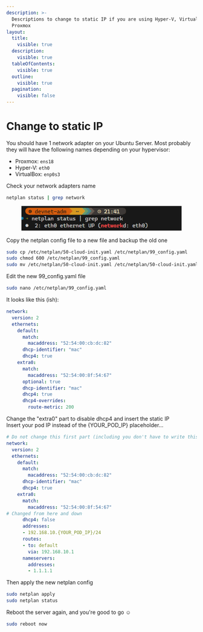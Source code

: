 ```yaml
---
description: >-
  Descriptions to change to static IP if you are using Hyper-V, VirtualBox or
  Proxmox
layout:
  title:
    visible: true
  description:
    visible: true
  tableOfContents:
    visible: true
  outline:
    visible: true
  pagination:
    visible: false
---
```


# Change to static IP

You should have 1 network adapter on your Ubuntu Server. Most probably they will have the following names depending on your hypervisor:

* Proxmox: `ens18`
* Hyper-V: `eth0`
* VirtualBox: `enp0s3`

Check your network adapters name

```bash
netplan status | grep network
```

<figure><img src="../../.gitbook/assets/image (1) (1) (1) (1) (1) (1).png" alt=""><figcaption></figcaption></figure>

Copy the netplan config file to a new file and backup the old one

```bash
sudo cp /etc/netplan/50-cloud-init.yaml /etc/netplan/99_config.yaml
sudo chmod 600 /etc/netplan/99_config.yaml
sudo mv /etc/netplan/50-cloud-init.yaml /etc/netplan/50-cloud-init.yaml.bak
```

Edit the new 99\_config.yaml file

```bash
sudo nano /etc/netplan/99_config.yaml
```

It looks like this (ish):

```yaml
network:
  version: 2
  ethernets:
    default:
      match:
        macaddress: "52:54:00:cb:dc:82"
      dhcp-identifier: "mac"
      dhcp4: true
    extra0:
      match:
        macaddress: "52:54:00:8f:54:67"
      optional: true
      dhcp-identifier: "mac"
      dhcp4: true
      dhcp4-overrides:
        route-metric: 200
```

Change the "extra0" part to disable dhcp4 and insert the static IP\
Insert your pod IP instead of the {YOUR\_POD\_IP} placeholder...

```yaml
# Do not change this first part (including you don't have to write this comment...)
network:
  version: 2
  ethernets:
    default:
      match:
        macaddress: "52:54:00:cb:dc:82"
      dhcp-identifier: "mac"
      dhcp4: true
    extra0:
      match:
        macaddress: "52:54:00:8f:54:67"
# Changed from here and down
      dhcp4: false
      addresses:
      - 192.168.10.{YOUR_POD_IP}/24
      routes:
      - to: default
        via: 192.168.10.1
      nameservers:
        addresses: 
        - 1.1.1.1
```

Then apply the new netplan config

```bash
sudo netplan apply
sudo netplan status
```

Reboot the server again, and you're good to go :relaxed:

```bash
sudo reboot now
```
